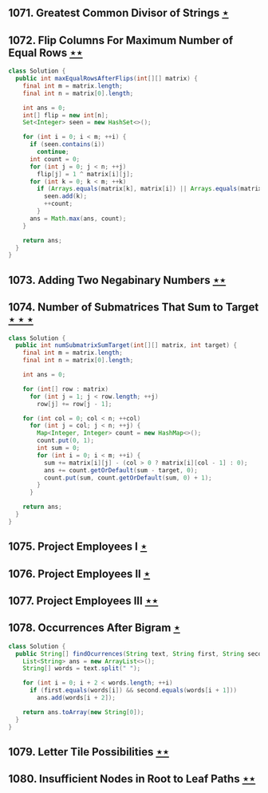 ## 1071. Greatest Common Divisor of Strings [$\star$](https://leetcode.com/problems/greatest-common-divisor-of-strings)

## 1072. Flip Columns For Maximum Number of Equal Rows [$\star\star$](https://leetcode.com/problems/flip-columns-for-maximum-number-of-equal-rows)

```java
class Solution {
  public int maxEqualRowsAfterFlips(int[][] matrix) {
    final int m = matrix.length;
    final int n = matrix[0].length;

    int ans = 0;
    int[] flip = new int[n];
    Set<Integer> seen = new HashSet<>();

    for (int i = 0; i < m; ++i) {
      if (seen.contains(i))
        continue;
      int count = 0;
      for (int j = 0; j < n; ++j)
        flip[j] = 1 ^ matrix[i][j];
      for (int k = 0; k < m; ++k)
        if (Arrays.equals(matrix[k], matrix[i]) || Arrays.equals(matrix[k], flip)) {
          seen.add(k);
          ++count;
        }
      ans = Math.max(ans, count);
    }

    return ans;
  }
}
```

## 1073. Adding Two Negabinary Numbers [$\star\star$](https://leetcode.com/problems/adding-two-negabinary-numbers)

## 1074. Number of Submatrices That Sum to Target [$\star\star\star$](https://leetcode.com/problems/number-of-submatrices-that-sum-to-target)

```java
class Solution {
  public int numSubmatrixSumTarget(int[][] matrix, int target) {
    final int m = matrix.length;
    final int n = matrix[0].length;

    int ans = 0;

    for (int[] row : matrix)
      for (int j = 1; j < row.length; ++j)
        row[j] += row[j - 1];

    for (int col = 0; col < n; ++col)
      for (int j = col; j < n; ++j) {
        Map<Integer, Integer> count = new HashMap<>();
        count.put(0, 1);
        int sum = 0;
        for (int i = 0; i < m; ++i) {
          sum += matrix[i][j] - (col > 0 ? matrix[i][col - 1] : 0);
          ans += count.getOrDefault(sum - target, 0);
          count.put(sum, count.getOrDefault(sum, 0) + 1);
        }
      }

    return ans;
  }
}
```

## 1075. Project Employees I [$\star$](https://leetcode.com/problems/project-employees-i)

## 1076. Project Employees II [$\star$](https://leetcode.com/problems/project-employees-ii)

## 1077. Project Employees III [$\star\star$](https://leetcode.com/problems/project-employees-iii)

## 1078. Occurrences After Bigram [$\star$](https://leetcode.com/problems/occurrences-after-bigram)

```java
class Solution {
  public String[] findOcurrences(String text, String first, String second) {
    List<String> ans = new ArrayList<>();
    String[] words = text.split(" ");

    for (int i = 0; i + 2 < words.length; ++i)
      if (first.equals(words[i]) && second.equals(words[i + 1]))
        ans.add(words[i + 2]);

    return ans.toArray(new String[0]);
  }
}
```

## 1079. Letter Tile Possibilities [$\star\star$](https://leetcode.com/problems/letter-tile-possibilities)

## 1080. Insufficient Nodes in Root to Leaf Paths [$\star\star$](https://leetcode.com/problems/insufficient-nodes-in-root-to-leaf-paths)
